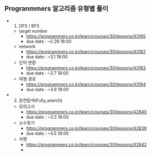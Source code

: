 ## Progranmmers 알고리즘 유형별 풀이
- 1. DFS / BFS
  - target number
    - https://programmers.co.kr/learn/courses/30/lessons/43165
    - due date : ~2.26 18:00
  - network
    - https://programmers.co.kr/learn/courses/30/lessons/43162
    - due date : ~3.1 18:00
  - 단어 변환
    - https://programmers.co.kr/learn/courses/30/lessons/43163
    - due date : ~3.7 18:00
  - 여행 경로
    - https://programmers.co.kr/learn/courses/30/lessons/43164
    - due date : ~3.9 18:00

- 2. 완전탐색(Fully_search)
  - 모의고사
    - https://programmers.co.kr/learn/courses/30/lessons/42840
    - due date : ~3.3 18:00
  - 소수찾기
    - https://programmers.co.kr/learn/courses/30/lessons/42839
    - due date : ~3.5 18:00
  - 카펫
    - https://programmers.co.kr/learn/courses/30/lessons/42842
    - 
